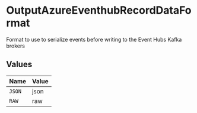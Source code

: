 # OutputAzureEventhubRecordDataFormat

Format to use to serialize events before writing to the Event Hubs Kafka brokers


## Values

| Name   | Value  |
| ------ | ------ |
| `JSON` | json   |
| `RAW`  | raw    |